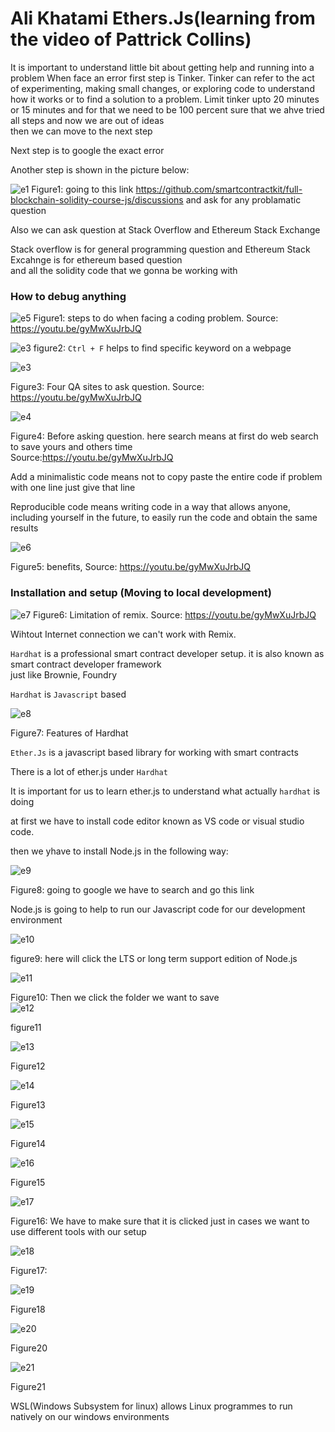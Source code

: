 
# Ali Khatami Ethers.Js(learning from the video of Pattrick Collins)
It is important to understand little bit about getting help and running into a problem
When face an error first step is Tinker.
Tinker can refer to the act of experimenting, making small changes, or exploring code to understand how it works or to find a solution to a problem.
Limit tinker upto 20 minutes or 15 minutes and for that we need to be 100 percent sure that we ahve tried all steps and now we are out of ideas<br>
then we can move to the next step <br>

Next step is to google the exact error<br>

Another step is shown in the picture below:

![e1](https://github.com/C191068/Ali_Khatami_Ether.Js1/assets/89090776/57d7e092-32af-4c4e-9815-022aced7b883)
Figure1: going to this link https://github.com/smartcontractkit/full-blockchain-solidity-course-js/discussions
and ask for any problamatic question

Also we can ask question at Stack Overflow and Ethereum Stack Exchange<br>

Stack overflow is for general programming question and Ethereum Stack Excahnge is for ethereum based question <br>
and all the solidity code that we gonna be working with<br>

### How to debug anything

![e5](https://github.com/C191068/Ali_Khatami_Ether.Js1/assets/89090776/3985ced3-d905-48b6-b438-0522c8f1eb3c)
Figure1: steps to do when facing a coding problem. Source: https://youtu.be/gyMwXuJrbJQ 


![e3](https://github.com/C191068/Ali_Khatami_Ether.Js1/assets/89090776/8396e79d-cd86-4e15-9774-9cef8346f4e5)
figure2: ```Ctrl + F``` helps to find specific keyword on a webpage 



![e3](https://github.com/C191068/Ali_Khatami_Ether.Js1/assets/89090776/c651c708-8cc0-4522-8cb5-3de105e64f5b)

Figure3: Four QA sites to ask question. Source: https://youtu.be/gyMwXuJrbJQ

![e4](https://github.com/C191068/Ali_Khatami_Ether.Js1/assets/89090776/9b41c06d-3ef6-4831-b024-9e867926b876)

Figure4: Before asking question. here search means at first do web search to save yours and others time <br>
Source:https://youtu.be/gyMwXuJrbJQ

Add a minimalistic code means not to copy paste the entire code if problem with one line just give that line 

Reproducible code means writing code in a way that allows anyone, including yourself in the future, to easily run the code and obtain the same results

![e6](https://github.com/C191068/Ali_Khatami_Ether.Js1/assets/89090776/398f0d64-01d6-438e-a67d-cf8e11817641)

Figure5: benefits, Source: https://youtu.be/gyMwXuJrbJQ


### Installation and setup (Moving to local development)

![e7](https://github.com/C191068/Ali_Khatami_Ether.Js1/assets/89090776/ac44faf2-e405-45e6-97ec-321e657beb1b)
Figure6: Limitation of remix. Source: https://youtu.be/gyMwXuJrbJQ

Wihtout Internet connection we can't work with Remix.

```Hardhat``` is a professional smart contract developer setup. it is also known as smart contract developer framework <br>
just like Brownie, Foundry <br>

```Hardhat``` is ```Javascript``` based <br>

![e8](https://github.com/C191068/Ali_Khatami_Ether.Js1/assets/89090776/d9989b7f-32ff-4886-9409-4097661c8be9)

Figure7: Features of Hardhat <br>

```Ether.Js``` is a javascript based library for working with smart contracts <br>

There is a lot of ether.js under ```Hardhat``` <br>

It is important for us to learn ether.js to understand what actually ```hardhat``` is doing <br>

at first we have to install code editor known as VS code or visual studio code. <br>

then we yhave to install Node.js in the following way:

![e9](https://github.com/C191068/Ali_Khatami_Ether.Js1/assets/89090776/de8b2b6e-0183-4d23-b2d0-65b5ac2e811b)

Figure8: going to google we have to search and go this link <br>

Node.js is going to help to run our Javascript code for our development environment <br>

![e10](https://github.com/C191068/Ali_Khatami_Ether.Js1/assets/89090776/3fcce703-72d1-4b05-aa68-97f8c9eb80a4)

figure9: here will click the LTS or long term support edition of Node.js <br>

![e11](https://github.com/C191068/Ali_Khatami_Ether.Js1/assets/89090776/934227ea-84e1-41ac-9573-c05db15766af)

Figure10: Then we click the folder we want to save <br>
![e12](https://github.com/C191068/Ali_Khatami_Ether.Js1/assets/89090776/acb072aa-d4d4-4ccc-bc9f-906d93a0e113)

figure11

![e13](https://github.com/C191068/Ali_Khatami_Ether.Js1/assets/89090776/5a2a3b4f-e713-4ec2-83a8-25f02857c918)

Figure12

![e14](https://github.com/C191068/Ali_Khatami_Ether.Js1/assets/89090776/5bf8f8a7-7fb3-40f0-9539-45c33b944c59)

Figure13

![e15](https://github.com/C191068/Ali_Khatami_Ether.Js1/assets/89090776/c5628af4-7bcf-4cc4-beab-b458b2dc0566)

Figure14


![e16](https://github.com/C191068/Ali_Khatami_Ether.Js1/assets/89090776/59b9b10a-47ec-4df5-a768-fd0c2207b19b)

Figure15

![e17](https://github.com/C191068/Ali_Khatami_Ether.Js1/assets/89090776/959310aa-3f95-44a3-9600-3a6ba2e2214a)

Figure16: We have to make sure that it is clicked just in cases we want to use different tools with our setup<br>

![e18](https://github.com/C191068/Ali_Khatami_Ether.Js1/assets/89090776/795b95e7-5110-45ef-82e2-6d82da4d3453)

Figure17:

![e19](https://github.com/C191068/Ali_Khatami_Ether.Js1/assets/89090776/30b8472d-b319-4542-89fd-d479af4c39f3)

Figure18

![e20](https://github.com/C191068/Ali_Khatami_Ether.Js1/assets/89090776/52448cfc-d761-4354-b057-fe6c58c161a2)

Figure20

![e21](https://github.com/C191068/Ali_Khatami_Ether.Js1/assets/89090776/ffb39750-e19f-4bd7-aed9-2cb7384d2aa3)

Figure21







WSL(Windows Subsystem for linux) allows Linux programmes to run natively on our windows environments <br>
















